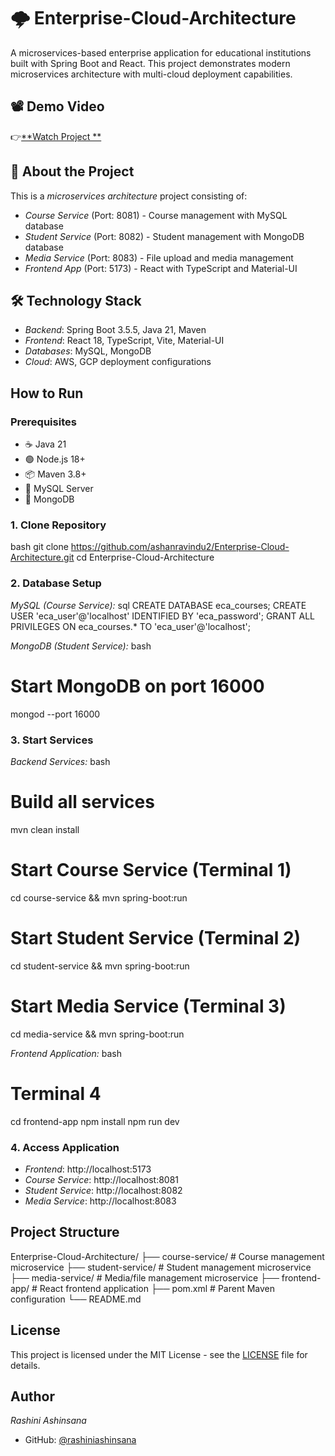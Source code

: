 # 🌩️ Enterprise-Cloud-Architecture

A microservices-based enterprise application for educational institutions built with Spring Boot and React. This project demonstrates modern microservices architecture with multi-cloud deployment capabilities.

## 📽 Demo Video
👉[**Watch Project **](https://drive.google.com/file/d/1mGI9zopFRGV8vilQneSR1toy1G-ksRx2/view?usp=drive_link)

## 📖 About the Project

This is a *microservices architecture* project consisting of:

- *Course Service* (Port: 8081) - Course management with MySQL database
- *Student Service* (Port: 8082) - Student management with MongoDB database
- *Media Service* (Port: 8083) - File upload and media management
- *Frontend App* (Port: 5173) - React with TypeScript and Material-UI

## 🛠️ Technology Stack
- *Backend*: Spring Boot 3.5.5, Java 21, Maven
- *Frontend*: React 18, TypeScript, Vite, Material-UI
- *Databases*: MySQL, MongoDB
- *Cloud*: AWS, GCP deployment configurations

## How to Run

### Prerequisites
- ☕ Java 21  
- 🟢 Node.js 18+  
- 📦 Maven 3.8+  
- 🐬 MySQL Server  
- 🍃 MongoDB  

### 1. Clone Repository
bash
git clone https://github.com/ashanravindu2/Enterprise-Cloud-Architecture.git
cd Enterprise-Cloud-Architecture


### 2. Database Setup

*MySQL (Course Service):*
sql
CREATE DATABASE eca_courses;
CREATE USER 'eca_user'@'localhost' IDENTIFIED BY 'eca_password';
GRANT ALL PRIVILEGES ON eca_courses.* TO 'eca_user'@'localhost';


*MongoDB (Student Service):*
bash
# Start MongoDB on port 16000
mongod --port 16000


### 3. Start Services

*Backend Services:*
bash
# Build all services
mvn clean install

# Start Course Service (Terminal 1)
cd course-service && mvn spring-boot:run

# Start Student Service (Terminal 2)  
cd student-service && mvn spring-boot:run

# Start Media Service (Terminal 3)
cd media-service && mvn spring-boot:run


*Frontend Application:*
bash
# Terminal 4
cd frontend-app
npm install
npm run dev


### 4. Access Application
- *Frontend*: http://localhost:5173
- *Course Service*: http://localhost:8081
- *Student Service*: http://localhost:8082
- *Media Service*: http://localhost:8083

## Project Structure

Enterprise-Cloud-Architecture/
├── course-service/          # Course management microservice
├── student-service/         # Student management microservice
├── media-service/          # Media/file management microservice
├── frontend-app/           # React frontend application
├── pom.xml                # Parent Maven configuration
└── README.md


## License

This project is licensed under the MIT License - see the [LICENSE](LICENSE) file for details.

## Author

*Rashini Ashinsana*
- GitHub: [@rashiniashinsana](https://github.com/rashiniashinsana)
